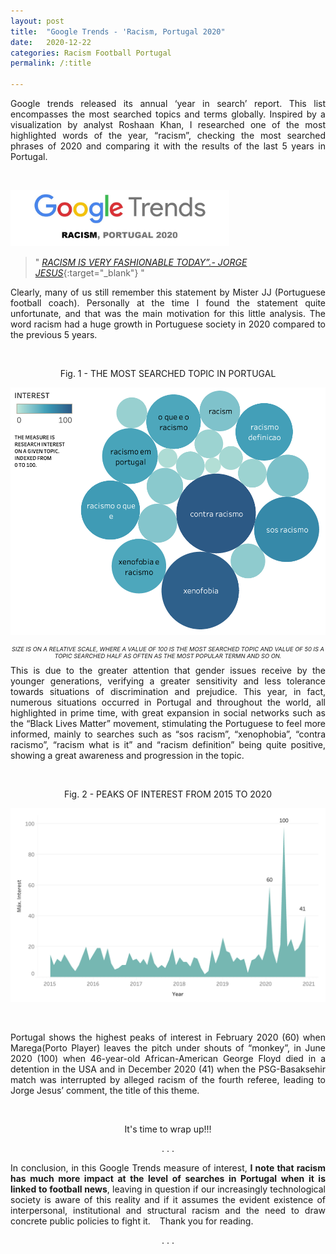 ```yaml
---
layout: post
title:  "Google Trends - 'Racism, Portugal 2020"
date:   2020-12-22
categories: Racism Football Portugal
permalink: /:title

---
```

<div style="text-align: justify"> 
Google trends released its annual ‘year in search’ report. This list encompasses the most searched topics and terms globally. Inspired by a visualization by analyst Roshaan Khan, I researched one of the most highlighted words of the year, “racism”, checking the most searched phrases of 2020 and comparing it with the results of the last 5 years in Portugal.
</div>

&ensp;

<p align="left">
  <img src="/assets/posts/GoogleTrends/Titulo.png" width="350"/>
</p>


> " *[RACISM IS VERY FASHIONABLE TODAY”.- JORGE JESUS](https://observador.pt/2020/12/09/jorge-jesus-hoje-esta-muito-na-moda-isso-do-racismo/)*{:target="_blank"} "


<div style="text-align: justify">
Clearly, many of us still remember this statement by Mister JJ (Portuguese football coach). Personally at the time I found the statement quite unfortunate, and that was the main motivation for this little analysis.
The word racism had a huge growth in Portuguese society in 2020 compared to the previous 5 years.
</div>

&ensp;

<p align="center">
Fig. 1 - THE MOST SEARCHED TOPIC IN PORTUGAL
</p>
<p align="center" >
  <img src="/assets/posts/GoogleTrends/bubble.png" width="550"/>
</p>

<p align="center" style="font-size:7pt; font-style:italic">
SIZE IS ON A RELATIVE SCALE, WHERE A VALUE OF 100 IS THE MOST SEARCHED TOPIC AND VALUE OF 50 IS A TOPIC SEARCHED HALF AS OFTEN AS THE MOST POPULAR TERMN AND SO ON.
</p>

<div style="text-align: justify">
This is due to the greater attention that gender issues receive by the younger generations, verifying a greater sensitivity and less tolerance towards situations of discrimination and prejudice. This year, in fact, numerous situations occurred in Portugal and throughout the world, all highlighted in prime time, with great expansion in social networks such as the “Black Lives Matter” movement, stimulating the Portuguese to feel more informed, mainly to searches such as “sos racism”, “xenophobia”, “contra racismo”, “racism what is it” and “racism definition” being quite positive, showing a great awareness and progression in the topic.
</div>

&ensp;

<p align="center">
Fig. 2 - PEAKS OF INTEREST FROM 2015 TO 2020
</p>
<p align="center" >
  <img src="/assets/posts/GoogleTrends/chart.png" width="650"/>
</p>

&ensp;

<div style="text-align: justify">
Portugal shows the highest peaks of interest in February 2020 (60) when Marega(Porto Player) leaves the pitch under shouts of “monkey”, in June 2020 (100) when 46-year-old African-American George Floyd died in a detention in the USA and in December 2020 (41) when the PSG-Basaksehir match was interrupted by alleged racism of the fourth referee, leading to Jorge Jesus’ comment, the title of this theme.
</div>

&ensp;

<p align="center">
It's time to wrap up!!!
</p>

<p align="center" >
. . .
</p>

<div style="text-align: justify">
In conclusion, in this Google Trends measure of interest, <b>I note that racism has much more impact at the level of searches in Portugal when it is linked to football news</b>, leaving in question if our increasingly technological society is aware of this reality and if it assumes the evident existence of interpersonal, institutional and structural racism and the need to draw concrete public policies to fight it.
&ensp;
Thank you for reading.
</div>

<p align="center" >
. . .
</p>